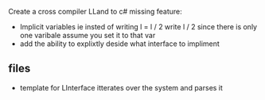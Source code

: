 Create a cross compiler LLand to c#
missing feature: 
* Implicit variables ie insted of writing l = l / 2 write l / 2 since there is only one varibale assume you set it to that var
* add the ability to explixtly deside what interface to impliment

## files
* template for LInterface itterates over the system and parses it
